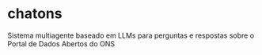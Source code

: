 # chatons
Sistema multiagente baseado em LLMs para perguntas e respostas sobre o Portal de Dados Abertos do ONS
